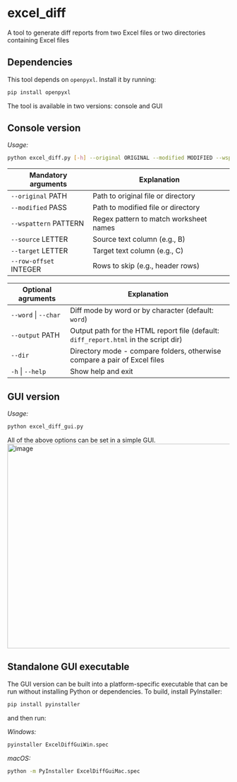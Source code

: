 # excel_diff
A tool to generate diff reports from two Excel files or two directories containing Excel files

## Dependencies
This tool depends on `openpyxl`. Install it by running:
```bash
pip install openpyxl
```

The tool is available in two versions: console and GUI

## Console version
*Usage:*
```bash
python excel_diff.py [-h] --original ORIGINAL --modified MODIFIED --wspattern WSPATTERN --source SOURCE --target TARGET [--row-offset ROW_OFFSET] [--word] [--char] [--output OUTPUT] [--dir]
```
| Mandatory arguments | Explanation |
|---------------------|-------------|
| `--original` PATH   | Path to original file or directory |
| `--modified` PASS   | Path to modified file or directory |
| `--wspattern` PATTERN | Regex pattern to match worksheet names |
| `--source` LETTER   | Source text column (e.g., B) |
| `--target` LETTER   | Target text column (e.g., C) |
| `--row-offset` INTEGER | Rows to skip (e.g., header rows) |

| Optional agruments   | Explanation |
|----------------------|-------------|
| `--word` \| `--char` | Diff mode by word or by character (default: `word`) |
| `--output` PATH      | Output path for the HTML report file (default: `diff_report.html` in the script dir) |
| `--dir`              | Directory mode - compare folders, otherwise compare a pair of Excel files |
| `-h` \| `--help`     | Show help and exit |

## GUI version
*Usage:*
```bash
python excel_diff_gui.py
```
All of the above options can be set in a simple GUI.
<img width="646" height="463" alt="image" src="https://github.com/user-attachments/assets/951cf92d-cc43-4be6-97aa-5a65464df7e8" />

## Standalone GUI executable
The GUI version can be built into a platform-specific executable that can be run without installing Python or dependencies.
To build, install PyInstaller:
```bash
pip install pyinstaller
```
and then run:

*Windows:*
```bash
pyinstaller ExcelDiffGuiWin.spec
```
*macOS:*
```bash
python -m PyInstaller ExcelDiffGuiMac.spec
```
